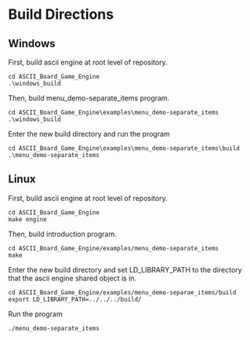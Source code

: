 # Build Directions

## Windows

First, build ascii engine at root level of repository.
```
cd ASCII_Board_Game_Engine
.\windows_build
```

Then, build menu_demo-separate_items program.
```
cd ASCII_Board_Game_Engine\examples\menu_demo-separate_items
.\windows_build
```

Enter the new build directory and run the program
```
cd ASCII_Board_Game_Engine\examples\menu_demo-separate_items\build
.\menu_demo-separate_items
```

## Linux

First, build ascii engine at root level of repository.
```
cd ASCII_Board_Game_Engine
make engine
```

Then, build introduction program.
```
cd ASCII_Board_Game_Engine/examples/menu_demo-separate_items
make
```

Enter the new build directory and set LD_LIBRARY_PATH to the directory that the ascii engine shared object is in.
```
cd ASCII_Board_Game_Engine/examples/menu_demo-separae_items/build
export LD_LIBRARY_PATH=../../../build/
```

Run the program
```
./menu_demo-separate_items
```